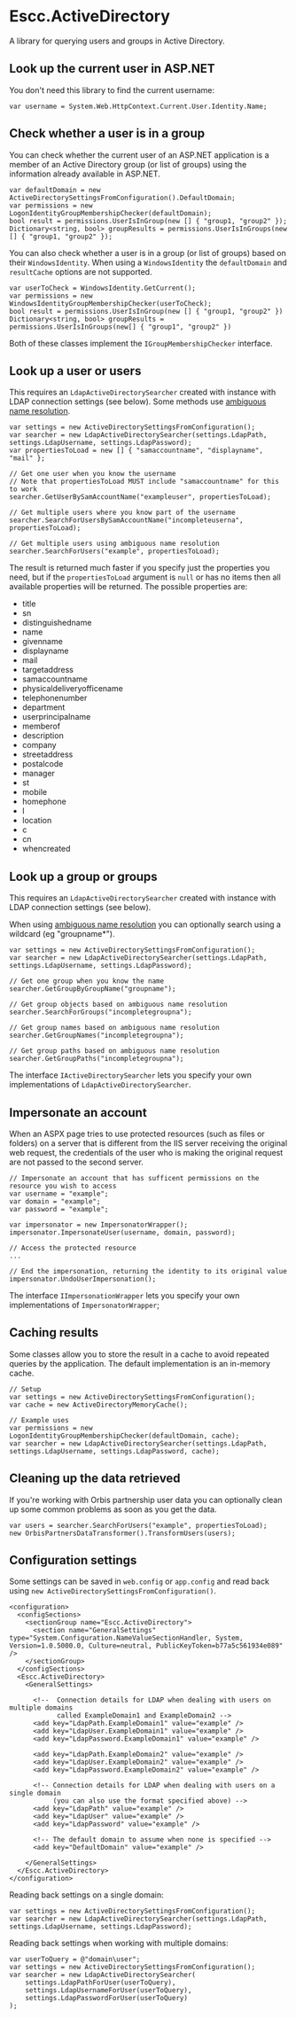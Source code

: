 # Escc.ActiveDirectory

A library for querying users and groups in Active Directory.

## Look up the current user in ASP.NET

You don't need this library to find the current username:

	var username = System.Web.HttpContext.Current.User.Identity.Name;

## Check whether a user is in a group

You can check whether the current user of an ASP.NET application is a member of an Active Directory group (or list of groups) using the information already available in ASP.NET. 

	var defaultDomain = new ActiveDirectorySettingsFromConfiguration().DefaultDomain;
	var permissions = new LogonIdentityGroupMembershipChecker(defaultDomain);
	bool result = permissions.UserIsInGroup(new [] { "group1, "group2" });
	Dictionary<string, bool> groupResults = permissions.UserIsInGroups(new [] { "group1, "group2" });

You can also check whether a user is in a group (or list of groups) based on their `WindowsIdentity`. When using a `WindowsIdentity` the `defaultDomain` and `resultCache` options are not supported.

	var userToCheck = WindowsIdentity.GetCurrent();
	var permissions = new WindowsIdentityGroupMembershipChecker(userToCheck);
	bool result = permissions.UserIsInGroup(new [] { "group1, "group2" })
	Dictionary<string, bool> groupResults = permissions.UserIsInGroups(new[] { "group1", "group2" })

Both of these classes implement the `IGroupMembershipChecker` interface.

## Look up a user or users

This requires an `LdapActiveDirectorySearcher` created with instance with LDAP connection settings (see below). Some methods use [ambiguous name resolution](http://social.technet.microsoft.com/wiki/contents/articles/22653.active-directory-ambiguous-name-resolution.aspx).

	var settings = new ActiveDirectorySettingsFromConfiguration();	
	var searcher = new LdapActiveDirectorySearcher(settings.LdapPath, settings.LdapUsername, settings.LdapPassword);
	var propertiesToLoad = new [] { "samaccountname", "displayname", "mail" };
	
	// Get one user when you know the username
	// Note that propertiesToLoad MUST include "samaccountname" for this to work 
	searcher.GetUserBySamAccountName("exampleuser", propertiesToLoad); 
 
	// Get multiple users where you know part of the username
 	searcher.SearchForUsersBySamAccountName("incompleteuserna", propertiesToLoad);

	// Get multiple users using ambiguous name resolution
    searcher.SearchForUsers("example", propertiesToLoad);

The result is returned much faster if you specify just the properties you need, but if the `propertiesToLoad` argument is `null` or has no items then all available properties will be returned. The possible properties are:

- title
- sn
- distinguishedname
- name
- givenname
- displayname
- mail
- targetaddress
- samaccountname
- physicaldeliveryofficename
- telephonenumber
- department
- userprincipalname
- memberof
- description
- company
- streetaddress
- postalcode
- manager
- st
- mobile
- homephone
- l
- location
- c
- cn
- whencreated

## Look up a group or groups

This requires an `LdapActiveDirectorySearcher` created with instance with LDAP connection settings (see below). 

When using [ambiguous name resolution](http://social.technet.microsoft.com/wiki/contents/articles/22653.active-directory-ambiguous-name-resolution.aspx) you can optionally search using a wildcard (eg "groupname*").

	var settings = new ActiveDirectorySettingsFromConfiguration();
	var searcher = new LdapActiveDirectorySearcher(settings.LdapPath, settings.LdapUsername, settings.LdapPassword);
    
	// Get one group when you know the name
	searcher.GetGroupByGroupName("groupname");

	// Get group objects based on ambiguous name resolution    
 	searcher.SearchForGroups("incompletegroupna");

	// Get group names based on ambiguous name resolution    
    searcher.GetGroupNames("incompletegroupna");
    
	// Get group paths based on ambiguous name resolution    
    searcher.GetGroupPaths("incompletegroupna");

The interface `IActiveDirectorySearcher` lets you specify your own implementations of `LdapActiveDirectorySearcher`.

## Impersonate an account

When an ASPX page tries to use protected resources (such as files or folders) on a server that is different from the IIS server receiving the original web request, the credentials of the user who is making the original request are not passed to the second server. 

	// Impersonate an account that has sufficent permissions on the resource you wish to access	
	var username = "example";
	var domain = "example";
	var password = "example";

	var impersonator = new ImpersonatorWrapper();
	impersonator.ImpersonateUser(username, domain, password);

	// Access the protected resource
	...

	// End the impersonation, returning the identity to its original value
	impersonator.UndoUserImpersonation();

The interface `IImpersonationWrapper` lets you specify your own implementations of `ImpersonatorWrapper`; 

## Caching results

Some classes allow you to store the result in a cache to avoid repeated queries by the application. The default implementation is an in-memory cache.

	// Setup
	var settings = new ActiveDirectorySettingsFromConfiguration();
	var cache = new ActiveDirectoryMemoryCache();
	
	// Example uses
	var permissions = new LogonIdentityGroupMembershipChecker(defaultDomain, cache);
	var searcher = new LdapActiveDirectorySearcher(settings.LdapPath, settings.LdapUsername, settings.LdapPassword, cache);

## Cleaning up the data retrieved

If you're working with Orbis partnership user data you can optionally clean up some common problems as soon as you get the data.

	var users = searcher.SearchForUsers("example", propertiesToLoad);
	new OrbisPartnersDataTransformer().TransformUsers(users);

## Configuration settings

Some settings can be saved in `web.config` or `app.config` and read back using `new ActiveDirectorySettingsFromConfiguration()`.

	<configuration>
	  <configSections>
	    <sectionGroup name="Escc.ActiveDirectory">
	      <section name="GeneralSettings" type="System.Configuration.NameValueSectionHandler, System, Version=1.0.5000.0, Culture=neutral, PublicKeyToken=b77a5c561934e089" />
	    </sectionGroup>
	  </configSections>
	  <Escc.ActiveDirectory>
	    <GeneralSettings>

		  <!--  Connection details for LDAP when dealing with users on multiple domains 
				called ExampleDomain1 and ExampleDomain2 -->
		  <add key="LdapPath.ExampleDomain1" value="example" />
	      <add key="LdapUser.ExampleDomain1" value="example" />
		  <add key="LdapPassword.ExampleDomain1" value="example" />

		  <add key="LdapPath.ExampleDomain2" value="example" />
	      <add key="LdapUser.ExampleDomain2" value="example" />
		  <add key="LdapPassword.ExampleDomain2" value="example" />

		  <!-- Connection details for LDAP when dealing with users on a single domain 
			   (you can also use the format specified above) -->
		  <add key="LdapPath" value="example" />
	      <add key="LdapUser" value="example" />
		  <add key="LdapPassword" value="example" />

		  <!-- The default domain to assume when none is specified -->
	      <add key="DefaultDomain" value="example" />

	    </GeneralSettings>
	  </Escc.ActiveDirectory>
	</configuration>

Reading back settings on a single domain:

	var settings = new ActiveDirectorySettingsFromConfiguration();
	var searcher = new LdapActiveDirectorySearcher(settings.LdapPath, settings.LdapUsername, settings.LdapPassword);

Reading back settings when working with multiple domains:

	var userToQuery = @"domain\user";
	var settings = new ActiveDirectorySettingsFromConfiguration();
	var searcher = new LdapActiveDirectorySearcher(
		settings.LdapPathForUser(userToQuery), 	
		settings.LdapUsernameForUser(userToQuery), 
		settings.LdapPasswordForUser(userToQuery)
	);
